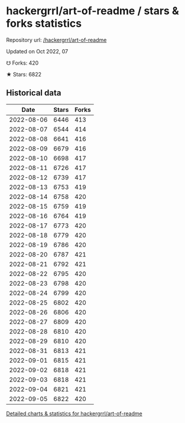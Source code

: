 # hackergrrl/art-of-readme / stars & forks statistics

Repository url: [/hackergrrl/art-of-readme](https://github.com/hackergrrl/art-of-readme)

Updated on Oct 2022, 07

☋ Forks: 420

★ Stars: 6822

## Historical data
| Date | Stars | Forks |
|------|-------|-------|
| 2022-08-06 | 6446 | 413 | 
| 2022-08-07 | 6544 | 414 | 
| 2022-08-08 | 6641 | 416 | 
| 2022-08-09 | 6679 | 416 | 
| 2022-08-10 | 6698 | 417 | 
| 2022-08-11 | 6726 | 417 | 
| 2022-08-12 | 6739 | 417 | 
| 2022-08-13 | 6753 | 419 | 
| 2022-08-14 | 6758 | 420 | 
| 2022-08-15 | 6759 | 419 | 
| 2022-08-16 | 6764 | 419 | 
| 2022-08-17 | 6773 | 420 | 
| 2022-08-18 | 6779 | 420 | 
| 2022-08-19 | 6786 | 420 | 
| 2022-08-20 | 6787 | 421 | 
| 2022-08-21 | 6792 | 421 | 
| 2022-08-22 | 6795 | 420 | 
| 2022-08-23 | 6798 | 420 | 
| 2022-08-24 | 6799 | 420 | 
| 2022-08-25 | 6802 | 420 | 
| 2022-08-26 | 6806 | 420 | 
| 2022-08-27 | 6809 | 420 | 
| 2022-08-28 | 6810 | 420 | 
| 2022-08-29 | 6810 | 420 | 
| 2022-08-31 | 6813 | 421 | 
| 2022-09-01 | 6815 | 421 | 
| 2022-09-02 | 6818 | 421 | 
| 2022-09-03 | 6818 | 421 | 
| 2022-09-04 | 6821 | 421 | 
| 2022-09-05 | 6822 | 420 | 


[Detailed charts & statistics for hackergrrl/art-of-readme](https://reviewgithub.com/rep/hackergrrl/art-of-readme)
